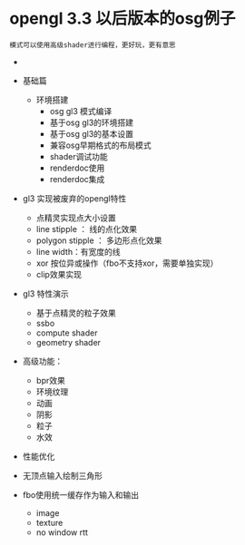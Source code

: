 # opengl 3.3 以后版本的osg例子

	模式可以使用高级shader进行编程，更好玩，更有意思
	
- 
- 基础篇
	- 环境搭建
		- osg gl3 模式编译
		- 基于osg gl3的环境搭建
		- 基于osg gl3的基本设置
		- 兼容osg早期格式的布局模式
		- shader调试功能
	    - renderdoc使用
		- renderdoc集成
- gl3 实现被废弃的opengl特性
	- 点精灵实现点大小设置
	- line stipple ： 线的点化效果
	- polygon stipple ： 多边形点化效果
	- line width：有宽度的线
	- xor 按位异或操作（fbo不支持xor，需要单独实现）
	- clip效果实现
- gl3 特性演示
	- 基于点精灵的粒子效果
	- ssbo
	- compute shader
	- geometry shader
	
- 高级功能：
	- bpr效果
	- 环境纹理
	- 动画
	- 阴影
	- 粒子
	- 水效

	
- 性能优化
 - 无顶点输入绘制三角形
 - fbo使用统一缓存作为输入和输出
	- image
	- texture
	- no window rtt